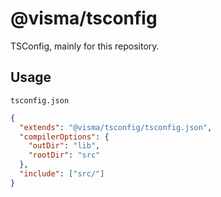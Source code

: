 # @visma/tsconfig

TSConfig, mainly for this repository.

## Usage

`tsconfig.json`

```json
{
  "extends": "@visma/tsconfig/tsconfig.json",
  "compilerOptions": {
    "outDir": "lib",
    "rootDir": "src"
  },
  "include": ["src/"]
}
```
